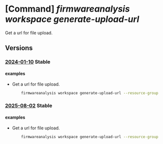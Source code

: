 # [Command] _firmwareanalysis workspace generate-upload-url_

Get a url for file upload.

## Versions

### [2024-01-10](/Resources/mgmt-plane/L3N1YnNjcmlwdGlvbnMve30vcmVzb3VyY2Vncm91cHMve30vcHJvdmlkZXJzL21pY3Jvc29mdC5pb3RmaXJtd2FyZWRlZmVuc2Uvd29ya3NwYWNlcy97fS9nZW5lcmF0ZXVwbG9hZHVybA==/2024-01-10.xml) **Stable**

<!-- mgmt-plane /subscriptions/{}/resourcegroups/{}/providers/microsoft.iotfirmwaredefense/workspaces/{}/generateuploadurl 2024-01-10 -->

#### examples

- Get a url for file upload.
    ```bash
        firmwareanalysis workspace generate-upload-url --resource-group {ResourceGroupName} --workspace-name {workspaceName} --firmware-id {firmwareId}
    ```

### [2025-08-02](/Resources/mgmt-plane/L3N1YnNjcmlwdGlvbnMve30vcmVzb3VyY2Vncm91cHMve30vcHJvdmlkZXJzL21pY3Jvc29mdC5pb3RmaXJtd2FyZWRlZmVuc2Uvd29ya3NwYWNlcy97fS9nZW5lcmF0ZXVwbG9hZHVybA==/2025-08-02.xml) **Stable**

<!-- mgmt-plane /subscriptions/{}/resourcegroups/{}/providers/microsoft.iotfirmwaredefense/workspaces/{}/generateuploadurl 2025-08-02 -->

#### examples

- Get a url for file upload.
    ```bash
        firmwareanalysis workspace generate-upload-url --resource-group {ResourceGroupName} --workspace-name {workspaceName} --firmware-id {firmwareId}
    ```
